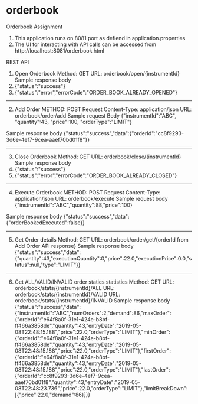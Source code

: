 # orderbook
Orderbook Assignment


1. This application runs on 8081 port as defiend in application.properties
2. The UI for interacting with API calls can be accessed from http://localhost:8081/orderbook.html

REST API

1. Open Orderbook
Method: GET
URL: orderbook/open/{instrumentId}
Sample response body
1. {"status":"success"}
2. {"status":"error","errorCode":"ORDER_BOOK_ALREADY_OPENED"}

------------------------------------------------------------------------------------------------

2. Add Order
METHOD: POST
Request Content-Type: application/json
URL: orderbook/order/add
Sample request Body
{"instrumentId":"ABC", "quantity":43, "price":100, "orderType":"LIMIT"}

Sample response body
{"status":"success","data":{"orderId":"cc8f9293-3d6e-4ef7-9cea-aaef70bd01f8"}}

------------------------------------------------------------------------------------------------

3. Close Orderbook
Method: GET
URL: orderbook/close/{instrumentId}
Sample response body
1. {"status":"success"}
2. {"status":"error","errorCode":"ORDER_BOOK_ALREADY_CLOSED"}

------------------------------------------------------------------------------------------------

4. Execute Orderbook
METHOD: POST
Request Content-Type: application/json
URL: orderbook/execute
Sample request body
{"instrumentId":"ABC","quantity":88,"price":100}

Sample response body
{"status":"success","data":{"orderBookedExecuted":false}}

------------------------------------------------------------------------------------------------

5. Get Order details
Method: GET
URL: orderbook/order/get/{orderId from Add Order API response}
Sample response body
{"status":"success","data":{"quantity":43,"executionQuantity":0,"price":22.0,"executionPrice":0.0,"status":null,"type":"LIMIT"}}

------------------------------------------------------------------------------------------------

6. Get ALL/VALID/INVALID order statics statistics
Method: GET
URL: orderbook/stats/{instrumentId}/ALL
URL: orderbook/stats/{instrumentId}/VALID
URL: orderbook/stats/{instrumentId}/INVALID
Sample response body
{"status":"success","data":{"instrumentId":"ABC","numOrders":2,"demand":86,"maxOrder":{"orderId":"e64f8a0f-31e1-424e-b8bf-ff466a3858de","quantity":43,"entryDate":"2019-05-08T22:48:15.188","price":22.0,"orderType":"LIMIT"},"minOrder":{"orderId":"e64f8a0f-31e1-424e-b8bf-ff466a3858de","quantity":43,"entryDate":"2019-05-08T22:48:15.188","price":22.0,"orderType":"LIMIT"},"firstOrder":{"orderId":"e64f8a0f-31e1-424e-b8bf-ff466a3858de","quantity":43,"entryDate":"2019-05-08T22:48:15.188","price":22.0,"orderType":"LIMIT"},"lastOrder":{"orderId":"cc8f9293-3d6e-4ef7-9cea-aaef70bd01f8","quantity":43,"entryDate":"2019-05-08T22:48:23.736","price":22.0,"orderType":"LIMIT"},"limitBreakDown":[{"price":22.0,"demand":86}]}}
